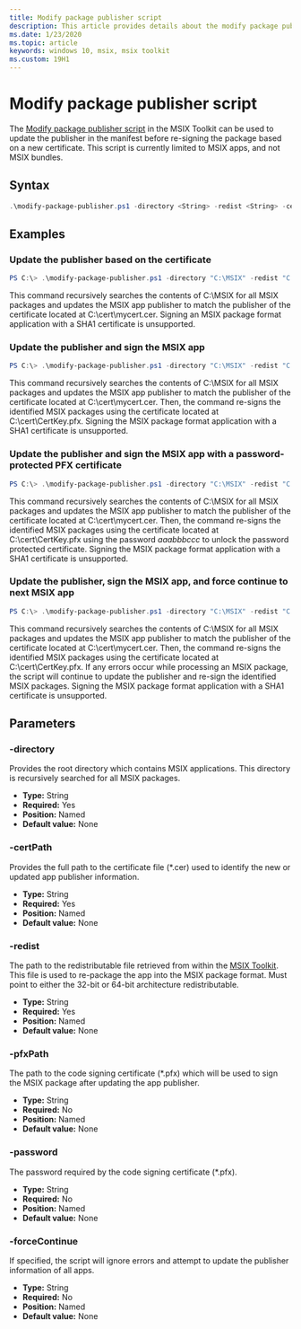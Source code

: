 ```yaml
---
title: Modify package publisher script
description: This article provides details about the modify package publisher script in the MSIX Toolit.
ms.date: 1/23/2020
ms.topic: article
keywords: windows 10, msix, msix toolkit
ms.custom: 19H1
---
```


# Modify package publisher script

The [Modify package publisher script](https://github.com/microsoft/MSIX-Toolkit/tree/master/Scripts/ModifyPackagePublisher) in the MSIX Toolkit can be used to update the publisher in the manifest before re-signing the package based on a new certificate. This script is currently limited to MSIX apps, and not MSIX bundles.

## Syntax

```powershell
.\modify-package-publisher.ps1 -directory <String> -redist <String> -certPath <String> [[-pfxPath] <String>] [[-Password] <String>] [[-forceContinue]<Switch>]
```

## Examples

### Update the publisher based on the certificate

```powershell
PS C:\> .\modify-package-publisher.ps1 -directory "C:\MSIX" -redist "C:\MSIX-Toolkit\Redist" -certPath "C:\cert\mycert.cer"
```

This command recursively searches the contents of C:\MSIX for all MSIX packages and updates the MSIX app publisher to match the publisher of the certificate located at C:\cert\mycert.cer. Signing an MSIX package format application with a SHA1 certificate is unsupported.

### Update the publisher and sign the MSIX app

```powershell
PS C:\> .\modify-package-publisher.ps1 -directory "C:\MSIX" -redist "C:\MSIX-Toolkit\Redist" -certPath "C:\cert\mycert.cer" -pfxPath "C:\cert\CertKey.pfx"
```

This command recursively searches the contents of C:\MSIX for all MSIX packages and updates the MSIX app publisher to match the publisher of the certificate located at C:\cert\mycert.cer. Then, the command re-signs the identified MSIX packages using the certificate located at C:\cert\CertKey.pfx. Signing the MSIX package format application with a SHA1 certificate is unsupported.

### Update the publisher and sign the MSIX app with a password-protected PFX certificate

```powershell
PS C:\> .\modify-package-publisher.ps1 -directory "C:\MSIX" -redist "C:\MSIX-Toolkit\Redist" -certPath "C:\cert\mycert.cer" -pfxPath "C:\cert\CertKey.pfx" -password "aaabbbccc"
```

This command recursively searches the contents of C:\MSIX for all MSIX packages and updates the MSIX app publisher to match the publisher of the certificate located at C:\cert\mycert.cer. Then, the command re-signs the identified MSIX packages using the certificate located at C:\cert\CertKey.pfx using the password *aaabbbccc* to unlock the password protected certificate. Signing the MSIX package format application with a SHA1 certificate is unsupported.

### Update the publisher, sign the MSIX app, and force continue to next MSIX app

```powershell
PS C:\> .\modify-package-publisher.ps1 -directory "C:\MSIX" -redist "C:\MSIX-Toolkit\Redist" -certPath "C:\cert\mycert.cer" -pfxPath "C:\cert\CertKey.pfx" -forceContinue -pfxPath "C:\cert\CertKey.pfx"
```

This command recursively searches the contents of C:\MSIX for all MSIX packages and updates the MSIX app publisher to match the publisher of the certificate located at C:\cert\mycert.cer. Then, the command re-signs the identified MSIX packages using the certificate located at C:\cert\CertKey.pfx. If any errors occur while processing an MSIX package, the script will continue to update the publisher and re-sign the identified MSIX packages. Signing the MSIX package format application with a SHA1 certificate is unsupported.

## Parameters

### -directory

Provides the root directory which contains MSIX applications. This directory is recursively searched for all MSIX packages.

* **Type:** String
* **Required:** Yes
* **Position:** Named
* **Default value:** None

### -certPath

Provides the full path to the certificate file (*.cer) used to identify the new or updated app publisher information.

* **Type:** String
* **Required:** Yes
* **Position:** Named
* **Default value:** None

### -redist

The path to the redistributable file retrieved from within the [MSIX Toolkit](https://aka.ms/msixtoolkit). This file is used to re-package the app into the MSIX package format. Must point to either the 32-bit or 64-bit architecture redistributable.

* **Type:** String
* **Required:** Yes
* **Position:** Named
* **Default value:** None

### -pfxPath

The path to the code signing certificate (*.pfx) which will be used to sign the MSIX package after updating the app publisher.

* **Type:** String
* **Required:** No
* **Position:** Named
* **Default value:** None

### -password

The password required by the code signing certificate (*.pfx).

* **Type:** String
* **Required:** No
* **Position:** Named
* **Default value:** None

### -forceContinue

If specified, the script will ignore errors and attempt to update the publisher information of all apps.

* **Type:** String
* **Required:** No
* **Position:** Named
* **Default value:** None
